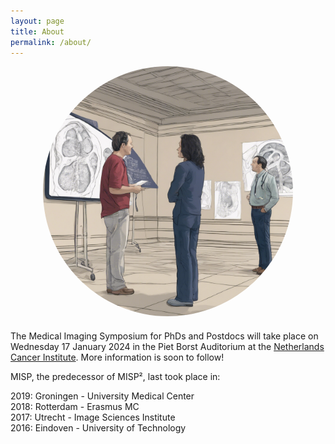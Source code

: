 ```yaml
---
layout: page
title: About
permalink: /about/
---
```


<div style="text-align: center; margin-bottom: 20px;">
    <img src="/assets/126502_Give%20me%20an%20image%20where%20researchers%20are%20standing%20in_xl-1024-v1-0.png" alt="Description of the image" style="width: 400px; border-radius: 50%;" />
</div>

The Medical Imaging Symposium for PhDs and Postdocs will take place on Wednesday 17 January 2024 in the Piet Borst Auditorium at the [Netherlands Cancer Institute][nki]. More information is soon to follow!

MISP, the predecessor of MISP², last took place in:

2019: Groningen - University Medical Center\
2018: Rotterdam - Erasmus MC\
2017: Utrecht - Image Sciences Institute\
2016: Eindoven - University of Technology


[nki]: https://www.nki.nl/
